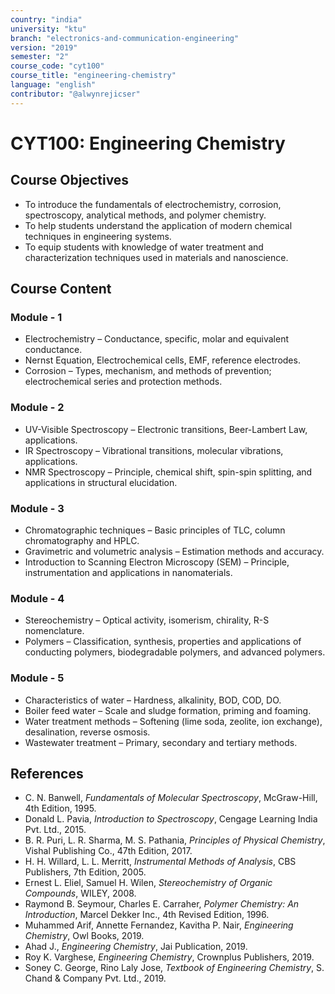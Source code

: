 ```yaml
---
country: "india"
university: "ktu"
branch: "electronics-and-communication-engineering"
version: "2019"
semester: "2"
course_code: "cyt100"
course_title: "engineering-chemistry"
language: "english"
contributor: "@alwynrejicser"
---
```


# CYT100: Engineering Chemistry

## Course Objectives
* To introduce the fundamentals of electrochemistry, corrosion, spectroscopy, analytical methods, and polymer chemistry.
* To help students understand the application of modern chemical techniques in engineering systems.
* To equip students with knowledge of water treatment and characterization techniques used in materials and nanoscience.

## Course Content

### Module - 1 
* Electrochemistry – Conductance, specific, molar and equivalent conductance.
* Nernst Equation, Electrochemical cells, EMF, reference electrodes.
* Corrosion – Types, mechanism, and methods of prevention; electrochemical series and protection methods.

### Module - 2 
* UV-Visible Spectroscopy – Electronic transitions, Beer-Lambert Law, applications.
* IR Spectroscopy – Vibrational transitions, molecular vibrations, applications.
* NMR Spectroscopy – Principle, chemical shift, spin-spin splitting, and applications in structural elucidation.

### Module - 3 
* Chromatographic techniques – Basic principles of TLC, column chromatography and HPLC.
* Gravimetric and volumetric analysis – Estimation methods and accuracy.
* Introduction to Scanning Electron Microscopy (SEM) – Principle, instrumentation and applications in nanomaterials.

### Module - 4 
* Stereochemistry – Optical activity, isomerism, chirality, R-S nomenclature.
* Polymers – Classification, synthesis, properties and applications of conducting polymers, biodegradable polymers, and advanced polymers.

### Module - 5 
* Characteristics of water – Hardness, alkalinity, BOD, COD, DO.
* Boiler feed water – Scale and sludge formation, priming and foaming.
* Water treatment methods – Softening (lime soda, zeolite, ion exchange), desalination, reverse osmosis.
* Wastewater treatment – Primary, secondary and tertiary methods.

## References
- C. N. Banwell, *Fundamentals of Molecular Spectroscopy*, McGraw-Hill, 4th Edition, 1995.  
- Donald L. Pavia, *Introduction to Spectroscopy*, Cengage Learning India Pvt. Ltd., 2015.  
- B. R. Puri, L. R. Sharma, M. S. Pathania, *Principles of Physical Chemistry*, Vishal Publishing Co., 47th Edition, 2017.  
- H. H. Willard, L. L. Merritt, *Instrumental Methods of Analysis*, CBS Publishers, 7th Edition, 2005.  
- Ernest L. Eliel, Samuel H. Wilen, *Stereochemistry of Organic Compounds*, WILEY, 2008.  
- Raymond B. Seymour, Charles E. Carraher, *Polymer Chemistry: An Introduction*, Marcel Dekker Inc., 4th Revised Edition, 1996.  
- Muhammed Arif, Annette Fernandez, Kavitha P. Nair, *Engineering Chemistry*, Owl Books, 2019.  
- Ahad J., *Engineering Chemistry*, Jai Publication, 2019.  
- Roy K. Varghese, *Engineering Chemistry*, Crownplus Publishers, 2019.  
- Soney C. George, Rino Laly Jose, *Textbook of Engineering Chemistry*, S. Chand & Company Pvt. Ltd., 2019.
